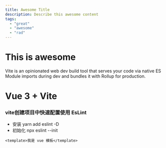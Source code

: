```yaml
---
title: Awesome Title
description: Describe this awesome content
tags:
  - "great"
  - "awesome"
  - "rad"
---
```


# This is awesome

Vite is an opinionated web dev build tool that serves your code via native ES Module imports during dev and bundles it with Rollup for production.


# Vue 3 + Vite

 

### vite创建项目中快速配置使用 EsLint

- 安装 yarn add eslint -D
- 初始化 npx eslint --init


```vue preview
<template>我是 vue 模板</template>
```